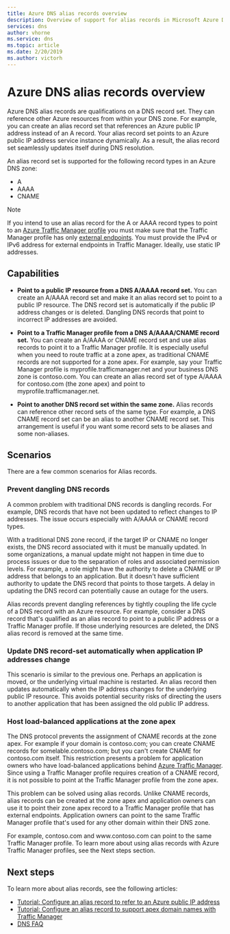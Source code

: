 ```yaml
---
title: Azure DNS alias records overview
description: Overview of support for alias records in Microsoft Azure DNS.
services: dns
author: vhorne
ms.service: dns
ms.topic: article
ms.date: 2/20/2019
ms.author: victorh
---
```


# Azure DNS alias records overview

Azure DNS alias records are qualifications on a DNS record set. They can reference other Azure resources from within your DNS zone. For example, you can create an alias record set that references an Azure public IP address instead of an A record. Your alias record set points to an Azure public IP address service instance dynamically. As a result, the alias record set seamlessly updates itself during DNS resolution.

An alias record set is supported for the following record types in an Azure DNS zone: 

- A 
- AAAA 
- CNAME 

> [!NOTE]
> If you intend to use an alias record for the A or AAAA record types to point to an [Azure Traffic Manager profile](../traffic-manager/quickstart-create-traffic-manager-profile.md) you must make sure that the Traffic Manager profile has only [external endpoints](../traffic-manager/traffic-manager-endpoint-types.md#external-endpoints). You must provide the IPv4 or IPv6 address for external endpoints in Traffic Manager. Ideally, use static IP addresses.

## Capabilities

- **Point to a public IP resource from a DNS A/AAAA record set.** You can create an A/AAAA record set and make it an alias record set to point to a public IP resource. The DNS record set is automatically if the public IP address changes or is deleted. Dangling DNS records that point to incorrect IP addresses are avoided.

- **Point to a Traffic Manager profile from a DNS A/AAAA/CNAME record set.** You can create an A/AAAA or CNAME record set and use alias records to point it to a Traffic Manager profile. It is especially useful when you need to route traffic at a zone apex, as traditional CNAME records are not supported for a zone apex. For example, say your Traffic Manager profile is myprofile.trafficmanager.net and your business DNS zone is contoso.com. You can create an alias record set of type A/AAAA for contoso.com (the zone apex) and point to myprofile.trafficmanager.net.

- **Point to another DNS record set within the same zone.** Alias records can reference other record sets of the same type. For example, a DNS CNAME record set can be an alias to another CNAME record set. This arrangement is useful if you want some record sets to be aliases and some non-aliases.

## Scenarios

There are a few common scenarios for Alias records.

### Prevent dangling DNS records

A common problem with traditional DNS records is dangling records. For example, DNS records that have not been updated to reflect changes to IP addresses. The issue occurs especially with A/AAAA or CNAME record types.

With a traditional DNS zone record, if the target IP or CNAME no longer exists, the DNS record associated with it must be manually updated. In some organizations, a manual update might not happen in time due to process issues or due to the separation of roles and associated permission levels. For example, a role might have the authority to delete a CNAME or IP address that belongs to an application. But it doesn't have sufficient authority to update the DNS record that points to those targets. A delay in updating the DNS record can potentially cause an outage for the users.

Alias records prevent dangling references by tightly coupling the life cycle of a DNS record with an Azure resource. For example, consider a DNS record that's qualified as an alias record to point to a public IP address or a Traffic Manager profile. If those underlying resources are deleted, the DNS alias record is removed at the same time.

### Update DNS record-set automatically when application IP addresses change

This scenario is similar to the previous one. Perhaps an application is moved, or the underlying virtual machine is restarted. An alias record then updates automatically when the IP address changes for the underlying public IP resource. This avoids potential security risks of directing the users to another application that has been assigned the old public IP address.

### Host load-balanced applications at the zone apex

The DNS protocol prevents the assignment of CNAME records at the zone apex. For example if your domain is contoso.com; you can create CNAME records for somelable.contoso.com; but you can't create CNAME for contoso.com itself.
This restriction presents a problem for application owners who have load-balanced applications behind [Azure Traffic Manager](../traffic-manager/traffic-manager-overview.md). Since using a Traffic Manager profile requires creation of a CNAME record, it is not possible to point at the Traffic Manager profile from the zone apex.

This problem can be solved using alias records. Unlike CNAME records, alias records can be created at the zone apex and application owners can use it to point their zone apex record to a Traffic Manager profile that has external endpoints. Application owners can point to the same Traffic Manager profile that's used for any other domain within their DNS zone.

For example, contoso.com and www\.contoso.com can point to the same Traffic Manager profile. To learn more about using alias records with Azure Traffic Manager profiles, see the Next steps section.

## Next steps

To learn more about alias records, see the following articles:

- [Tutorial: Configure an alias record to refer to an Azure public IP address](tutorial-alias-pip.md)
- [Tutorial: Configure an alias record to support apex domain names with Traffic Manager](tutorial-alias-tm.md)
- [DNS FAQ](https://docs.microsoft.com/azure/dns/dns-faq#alias-records)
